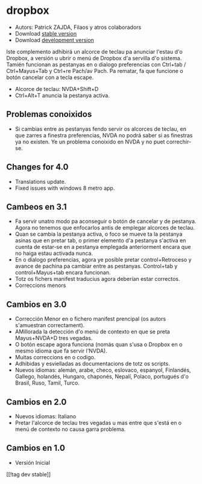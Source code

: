 # dropbox #

* Autors: Patrick ZAJDA, Filaos y atros colaboradors
* Download [stable version][1]
* Download [development version][2]

Iste complemento adhibirá un alcorce de teclau pa anunciar l'estau d'o
Dropbox, a versión u ubrir o menú de Dropbox d'a servilla d'o sistema.
Tamién funcionan as pestanyas en o dialogo preferencias con Ctrl+tab /
Ctrl+Mayus+Tab y Ctrl+re Pach/av Pach.  Pa rematar, fa que funcione o botón
cancelar con a tecla escape.

* Alcorce de teclau: NVDA+Shift+D
* Ctrl+Alt+T anuncia la pestanya activa.

## Problemas conoixidos ##

* Si cambias entre as pestanyas fendo servir os alcorces de teclau, en que zarres a finestra preferencias, NVDA no podrá saber si as finestras ya no existen.
Ye un problema conoixido en NVDA y no puet correchir-se.

## Changes for 4.0 ##

* Translations update.
* Fixed issues with windows 8 metro app.

## Cambeos en 3.1 ##

* Fa servir unatro modo pa aconseguir o botón de cancelar y de
  pestanya. Agora no tenemos que enfocarlos antis de emplegar alcorces de
  teclau.
* Quan se cambia la pestanya activa, o foco se mueve ta la pestanya asinas
  que en pretar tab, o primer elemento d'a pestanya s'activa en cuenta de
  estar-se en a pestanya emplegada anteriorment encara que no haiga estau
  activada nunca.
* En o dialogo preferencias, agora ye posible pretar control+Retroceso y
  avance  de pachina pa cambiar entre as pestanyas. Control+tab y
  control+Mayus+tab encara funcionan.
* Totz os fichers manifest traducius agora deberían estar correctos.
* Correccions menors

## Cambios en 3.0 ##

* Corrección Menor en o fichero manifest prencipal (os autors s'amuestran
  correctament).
* AMillorada la detección d'o menú de contexto en que se preta Mayus+NVDA+D
  tres vegadas.
* O botón escape agora funciona (nomás quan s'usa o Dropbox en o mesmo
  idioma que fa servir l'NVDA).
* Muitas correccions en o codigo.
* Adhibidas y esvielladas as documentacions de totz os scripts.
* Nuevos idiomas: alemán, arabe, checo, eslovaco, espanyol, Finlandés,
  Gallego, holandés, Hungaro, chaponés, Nepalí, Polaco, portugués d'o
  Brasil, Ruso, Tamil, Turco.

## Cambios en 2.0 ##

* Nuevos idiomas: Italiano
* Pretar l'alcorce de teclau tres vegadas u mas entre que s'está en o menú
  de contexto no causa garra problema.

## Cambios en 1.0 ##

* Versión Inicial

[[!tag dev stable]]

[1]: http://addons.nvda-project.org/files/get.php?file=dx

[2]: http://addons.nvda-project.org/files/get.php?file=dx-dev
